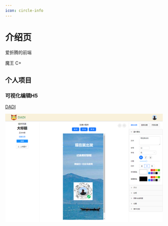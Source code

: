 ```yaml
---
icon: circle-info
---
```


# 介绍页

爱折腾的前端

魔王 C+

## 个人项目

### 可视化编辑H5

[DADI](https://anbc.cn)

![](rootImages/info1.png)
